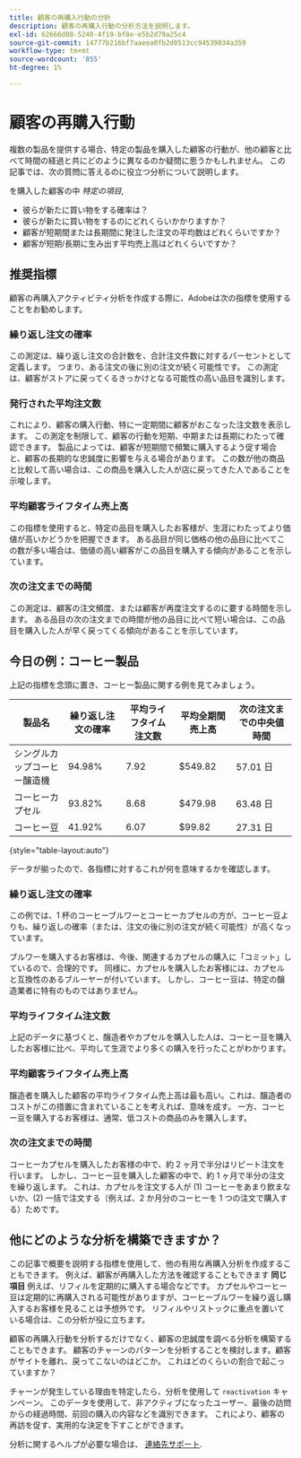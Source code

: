 ```yaml
---
title: 顧客の再購入行動の分析
description: 顧客の再購入行動の分析方法を説明します。
exl-id: 62666d08-5240-4f19-bf8e-e5b2d79a25c4
source-git-commit: 14777b216bf7aaeea0fb2d0513cc94539034a359
workflow-type: tm+mt
source-wordcount: '855'
ht-degree: 1%

---
```


# 顧客の再購入行動

複数の製品を提供する場合、特定の製品を購入した顧客の行動が、他の顧客と比べて時間の経過と共にどのように異なるのか疑問に思うかもしれません。 この記事では、次の質問に答えるのに役立つ分析について説明します。

を購入した顧客の中 *特定の項目*,

* 彼らが新たに買い物をする確率は？
* 彼らが新たに買い物をするのにどれくらいかかりますか？
* 顧客が短期間または長期間に発注した注文の平均数はどれくらいですか？
* 顧客が短期/長期に生み出す平均売上高はどれくらいですか？

## 推奨指標

顧客の再購入アクティビティ分析を作成する際に、Adobeは次の指標を使用することをお勧めします。

### 繰り返し注文の確率

この測定は、繰り返し注文の合計数を、合計注文件数に対するパーセントとして定義します。 つまり、ある注文の後に別の注文が続く可能性です。 この測定は、顧客がストアに戻ってくるきっかけとなる可能性の高い品目を識別します。

### 発行された平均注文数

これにより、顧客の購入行動、特に一定期間に顧客がおこなった注文数を表示します。 この測定を制限して、顧客の行動を短期、中期または長期にわたって確認できます。 製品によっては、顧客が短期間で頻繁に購入するよう促す場合と、顧客の長期的な忠誠度に影響を与える場合があります。 この数が他の商品と比較して高い場合は、この商品を購入した人が店に戻ってきた人であることを示唆します。

### 平均顧客ライフタイム売上高

この指標を使用すると、特定の品目を購入したお客様が、生涯にわたってより価値が高いかどうかを把握できます。 ある品目が同じ価格の他の品目に比べてこの数が多い場合は、価値の高い顧客がこの品目を購入する傾向があることを示しています。

### 次の注文までの時間

この測定は、顧客の注文頻度、または顧客が再度注文するのに要する時間を示します。 ある品目の次の注文までの時間が他の品目に比べて短い場合は、この品目を購入した人が早く戻ってくる傾向があることを示しています。

## 今日の例：コーヒー製品

上記の指標を念頭に置き、コーヒー製品に関する例を見てみましょう。

| **製品名** | **繰り返し注文の確率** | **平均ライフタイム注文数** | **平均全期間売上高** | **次の注文までの中央値時間** |
|-----|-----|-----|-----|-----|
| シングルカップコーヒー醸造機 | 94.98% | 7.92 | $549.82 | 57.01 日 |
| コーヒーカプセル | 93.82% | 8.68 | $479.98 | 63.48 日 |
| コーヒー豆 | 41.92% | 6.07 | $99.82 | 27.31 日 |

{style="table-layout:auto"}

データが揃ったので、各指標に対するこれが何を意味するかを確認します。

### 繰り返し注文の確率

この例では、1 杯のコーヒーブルワーとコーヒーカプセルの方が、コーヒー豆よりも、繰り返しの確率（または、注文の後に別の注文が続く可能性）が高くなっています。

ブルワーを購入するお客様は、今後、関連するカプセルの購入に「コミット」しているので、合理的です。 同様に、カプセルを購入したお客様には、カプセルと互換性のあるブルーヤーが付いています。 しかし、コーヒー豆は、特定の醸造業者に特有のものではありません。

### 平均ライフタイム注文数

上記のデータに基づくと、醸造者やカプセルを購入した人は、コーヒー豆を購入したお客様に比べ、平均して生涯でより多くの購入を行ったことがわかります。

### 平均顧客ライフタイム売上高

醸造者を購入した顧客の平均ライフタイム売上高は最も高い。これは、醸造者のコストがこの措置に含まれていることを考えれば、意味を成す。 一方、コーヒー豆を購入するお客様は、通常、低コストの商品のみを購入します。

### 次の注文までの時間

コーヒーカプセルを購入したお客様の中で、約 2 ヶ月で半分はリピート注文を行います。 しかし、コーヒー豆を購入した顧客の中で、約 1 ヶ月で半分の注文を繰り返します。 これは、カプセルを注文する人が (1) コーヒーをあまり飲まないか、(2) 一括で注文する（例えば、2 か月分のコーヒーを 1 つの注文で購入する）ためです。

## 他にどのような分析を構築できますか？

この記事で概要を説明する指標を使用して、他の有用な再購入分析を作成することもできます。 例えば、顧客が再購入した方法を確認することもできます **同じ項目** 例えば、リフィルを定期的に購入する場合などです。 カプセルやコーヒー豆は定期的に再購入される可能性がありますが、コーヒーブルワーを繰り返し購入するお客様を見ることは予想外です。 リフィルやリストックに重点を置いている場合は、この分析が役に立ちます。

顧客の再購入行動を分析するだけでなく、顧客の忠誠度を調べる分析を構築することもできます。 顧客のチャーンのパターンを分析することを検討します。顧客がサイトを離れ、戻ってこないのはどこか。 これはどのくらいの割合で起こっていますか？

チャーンが発生している理由を特定したら、分析を使用して `reactivation` キャンペーン。 このデータを使用して、非アクティブになったユーザー、最後の訪問からの経過時間、前回の購入の内容などを識別できます。 これにより、顧客の再訪を促す、実用的な決定を下すことができます。

分析に関するヘルプが必要な場合は、 [連絡先サポート](https://experienceleague.adobe.com/docs/commerce-knowledge-base/kb/troubleshooting/miscellaneous/mbi-service-policies.html?lang=en).
